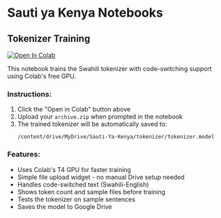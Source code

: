 # Sauti ya Kenya Notebooks

## Tokenizer Training

[![Open In Colab](https://colab.research.google.com/assets/colab-badge.svg)](https://colab.research.google.com/github/Msingi-AI/Sauti-Ya-Kenya/blob/main/notebooks/train_tokenizer_v2.ipynb)

This notebook trains the Swahili tokenizer with code-switching support using Colab's free GPU.

### Instructions:
1. Click the "Open in Colab" button above
2. Upload your `archive.zip` when prompted in the notebook
3. The trained tokenizer will be automatically saved to:
   ```
   /content/drive/MyDrive/Sauti-Ya-Kenya/tokenizer/tokenizer.model
   ```

### Features:
- Uses Colab's T4 GPU for faster training
- Simple file upload widget - no manual Drive setup needed
- Handles code-switched text (Swahili-English)
- Shows token count and sample files before training
- Tests the tokenizer on sample sentences
- Saves the model to Google Drive
